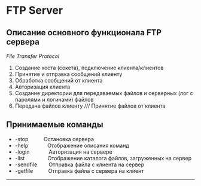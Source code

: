 # FTP Server

## Описание основного функционала FTP сервера

*File Transfer Protocol*

1. Создание хоста (сокета), подключение клиента/клиентов
2. Принятие и отправка сообщений клиенту
3. Обработка сообщений от клиента
4. Авторизация клиента
5. Создание директории для передаваемых файлов и серверных (лог с паролями и логинами) файлов
6. Передача файлов клиенту /// Принятие файлов от клиента

## Принимаемые команды

* -stop⠀⠀⠀⠀Остановка сервера
* -help⠀⠀⠀⠀⠀Отображение описания команд
* -login⠀⠀⠀⠀⠀Авторизация на сервере
* -list⠀⠀⠀⠀⠀⠀Отображение каталога файлов, загруженных на сервер
* -sendfile⠀⠀⠀Отправка файла с клиента на сервер
* -getfile⠀⠀⠀⠀Отправка файла с сервера на клиент

***
